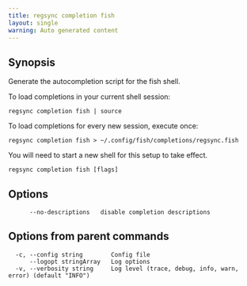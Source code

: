 ```yaml
---
title: regsync completion fish
layout: single
warning: Auto generated content
---
```


## Synopsis

Generate the autocompletion script for the fish shell.

To load completions in your current shell session:

	regsync completion fish | source

To load completions for every new session, execute once:

	regsync completion fish > ~/.config/fish/completions/regsync.fish

You will need to start a new shell for this setup to take effect.

```shell
regsync completion fish [flags]
```

## Options

```text
      --no-descriptions   disable completion descriptions
```

## Options from parent commands

```text
  -c, --config string        Config file
      --logopt stringArray   Log options
  -v, --verbosity string     Log level (trace, debug, info, warn, error) (default "INFO")
```
